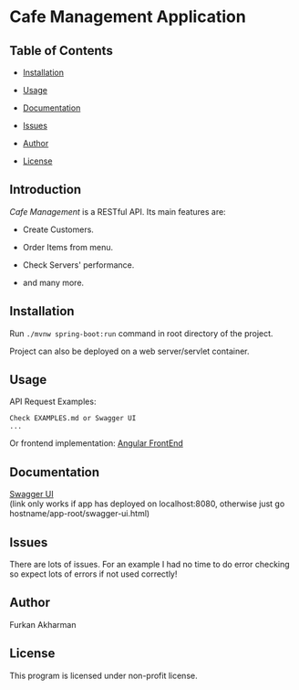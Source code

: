 # **Cafe Management Application**

## Table of Contents
+ [Installation](#installation)

+ [Usage](#usage)
	
+ [Documentation](#documentation)

+ [Issues](#Issues)

+ [Author](#author)

+ [License](#license)


## Introduction
*Cafe Management* is a RESTful API.
Its main features are:

+ Create Customers.

+ Order Items from menu.

+ Check Servers' performance.

+ and many more.

## Installation

Run ``` ./mvnw spring-boot:run ``` command in root directory of the project.

Project can also be deployed on a web server/servlet container.

## Usage

API Request Examples:
```
Check EXAMPLES.md or Swagger UI
...
```
Or frontend implementation:
[Angular FrontEnd](https://github.com/furkanakharman/anglcafe)

## Documentation

[Swagger UI ](http://localhost:8080/swagger-ui.html)  
(link only works if app has deployed on localhost:8080, otherwise just go hostname/app-root/swagger-ui.html)

## Issues

There are lots of issues.
For an example I had no time to do error checking so expect lots of errors if not used correctly!

## Author

Furkan Akharman

## License

This program is licensed under non-profit license.

